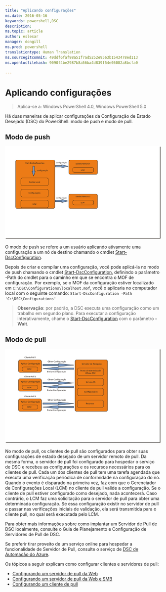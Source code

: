 ```yaml
---
title: "Aplicando configurações"
ms.date: 2016-05-16
keywords: powershell,DSC
description: 
ms.topic: article
author: eslesar
manager: dongill
ms.prod: powershell
translationtype: Human Translation
ms.sourcegitcommit: 49ddf6faf98a51f7ad5252e9563b1543478ed113
ms.openlocfilehash: 9090f4be2987b8a56ba4d839f54e05082a8bcfa0

---
```


# <a name="enacting-configurations"></a>Aplicando configurações

>Aplica-se a: Windows PowerShell 4.0, Windows PowerShell 5.0

Há duas maneiras de aplicar configurações da Configuração de Estado Desejado (DSC) do PowerShell: modo de push e modo de pull.

## <a name="push-mode"></a>Modo de push

![Modo de push](images/Push.png "How push mode works")

O modo de push se refere a um usuário aplicando ativamente uma configuração a um nó de destino chamando o cmdlet [Start-DscConfiguration](https://technet.microsoft.com/en-us/library/dn521623.aspx).

Depois de criar e compilar uma configuração, você pode aplicá-la no modo de push chamando o cmdlet [Start-DscConfiguration](https://technet.microsoft.com/en-us/library/dn521623.aspx), definindo o parâmetro -Path do cmdlet para o caminho em que se encontra o MOF de configuração. Por exemplo, se o MOF da configuração estiver localizado em `C:\DSC\Configurations\localhost.mof`, você o aplicaria no computador local com o seguinte comando: `Start-DscConfiguration -Path 'C:\DSC\Configurations'`

> __Observação__: por padrão, a DSC executa uma configuração como um trabalho em segundo plano. Para executar a configuração interativamente, chame o [Start-DscConfiguration](https://technet.microsoft.com/library/dn521623.aspx) com o parâmetro __-Wait__.


## <a name="pull-mode"></a>Modo de pull

![Modo Pull](images/Pull.png "How pull mode works")

No modo de pull, os clientes de pull são configurados para obter suas configurações de estado desejado de um servidor remoto de pull. Da mesma forma, o servidor de pull foi configurado para hospedar o serviço de DSC e recebeu as configurações e os recursos necessários para os clientes de pull. Cada um dos clientes de pull tem uma tarefa agendada que executa uma verificação periódica de conformidade na configuração do nó. Quando o evento é disparado na primeira vez, faz com que o Gerenciador de Configurações Local (LCM) no cliente de pull valide a configuração. Se o cliente de pull estiver configurado como desejado, nada acontecerá. Caso contrário, o LCM faz uma solicitação para o servidor de pull para obter uma determinada configuração. Se essa configuração existir no servidor de pull e passar nas verificações iniciais de validação, ela será transmitida para o cliente pull, no qual será executada pelo LCM.

Para obter mais informações sobre como implantar um Servidor de Pull de DSC localmente, consulte o Guia de Planejamento e Configuração de Servidores de Pull de DSC.

Se preferir tirar proveito de um serviço online para hospedar a funcionalidade de Servidor de Pull, consulte o serviço de [DSC de Automação do Azure](https://azure.microsoft.com/en-us/documentation/articles/automation-dsc-overview/).

Os tópicos a seguir explicam como configurar clientes e servidores de pull:

- [Configurando um servidor de pull da Web](pullServer.md)
- [Configurando um servidor de pull da Web e SMB](pullServerSMB.md)
- [Configurando um cliente de pull](pullClientConfigID.md)




<!--HONumber=Nov16_HO1-->


